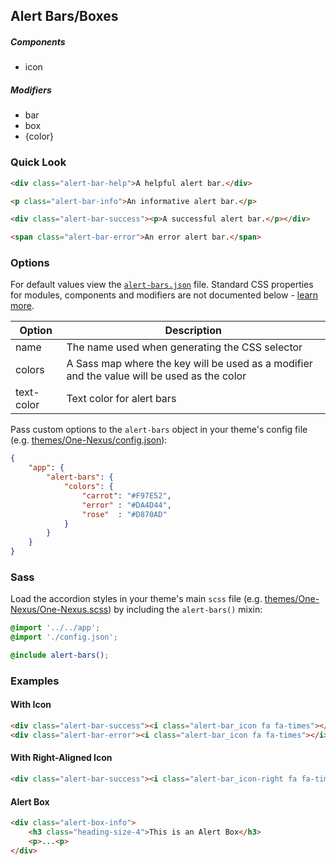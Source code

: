 ## Alert Bars/Boxes

##### Components

* icon

##### Modifiers

* bar
* box
* {color}

### Quick Look

```html
<div class="alert-bar-help">A helpful alert bar.</div>

<p class="alert-bar-info">An informative alert bar.</p>

<div class="alert-bar-success"><p>A successful alert bar.</p></div>

<span class="alert-bar-error">An error alert bar.</span>
```

### Options

For default values view the [`alert-bars.json`](alert-bars.json) file. Standard CSS properties for modules, components and modifiers are not documented below - [learn more](https://github.com/esr360/Synergy/wiki/Configuring-a-Module#pass-custom-css-to-modules).

<table class="table">
    <thead>
        <tr>
            <th>Option</th>
            <th>Description</th>
        </tr>
    </thead>
    <tbody>
        <tr>
            <td>name</td>
            <td>The name used when generating the CSS selector</td>
        </tr>
        <tr>
            <td>colors</td>
            <td>A Sass map where the key will be used as a modifier and the value will be used as the color</td>
        </tr>
        <tr>
            <td>text-color</td>
            <td>Text color for alert bars</td>
        </tr>
    </tbody>
</table>

Pass custom options to the `alert-bars` object in your theme's config file (e.g. [themes/One-Nexus/config.json](../../../themes/One-Nexus/config.json)):

```json
{
    "app": {
        "alert-bars": {
            "colors": {
                "carrot": "#F97E52",
                "error" : "#DA4D44",
                "rose"  : "#D870AD"
            }
        }
    }
}
```

### Sass

Load the accordion styles in your theme's main `scss` file (e.g. [themes/One-Nexus/One-Nexus.scss](../../../themes/One-Nexus/One-Nexus.scss)) by including the `alert-bars()` mixin:

```scss
@import '../../app';
@import './config.json';

@include alert-bars();
```

### Examples

#### With Icon

```html
<div class="alert-bar-success"><i class="alert-bar_icon fa fa-times"></i> A successful alert bar.</div>
<div class="alert-bar-error"><i class="alert-bar_icon fa fa-times"></i> An error alert bar.</div>
```

#### With Right-Aligned Icon

```html
<div class="alert-bar-success"><i class="alert-bar_icon-right fa fa-times"></i> A successful alert bar.</div>
```

#### Alert Box

```html
<div class="alert-box-info">
    <h3 class="heading-size-4">This is an Alert Box</h3>
    <p>...<p>
</div>
```